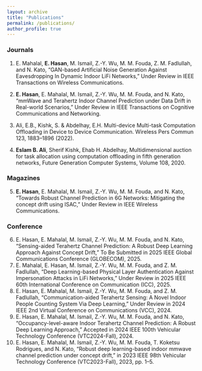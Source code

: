 ```yaml
---
layout: archive
title: "Publications"
permalink: /publications/
author_profile: true
---
```




### Journals

1. E. Mahalal, **E. Hasan**, M. Ismail, Z.-Y. Wu, M. M. Fouda, Z. M. Fadlullah, and N. Kato, “GAN-based Artificial Noise Generation Against Eavesdropping In Dynamic Indoor LiFi Networks,” Under Review in IEEE Transactions on Wireless Communications.<span>

2. **​​E. Hasan**, E. Mahalal, M. Ismail, Z.-Y. Wu, M. M. Fouda, and N. Kato, “mmWave and Terahertz Indoor Channel Prediction under Data Drift in Real-world Scenarios,” Under Review in IEEE Transactions on Cognitive Communications and Networking.<span>

3. Ali, E.B., Kishk, S. & Abdelhay, E.H. Multi-device Multi-task Computation Offloading in Device to Device Communication. Wireless Pers Commun 123, 1883–1896 (2022).<span>

4. **Eslam B. Ali**, Sherif Kishk, Ehab H. Abdelhay, Multidimensional auction for task allocation using computation offloading in fifth generation networks, Future Generation Computer Systems, Volume 108, 2020.<span>

### Magazines

5. **E. Hasan**, E. Mahalal, M. Ismail, Z.-Y. Wu, M. M. Fouda, and N. Kato, “Towards Robust Channel Prediction in 6G Networks: Mitigating the concept drift using ISAC,” Under Review in IEEE Wireless Communications.<span>

### Conference

6. E. Hasan, E. Mahalal, M. Ismail, Z.-Y. Wu, M. M. Fouda, and N. Kato, “Sensing-aided Terahertz Channel Prediction: A Robust Deep Learning Approach Against Concept Drift,” To Be Submitted in 2025 IEEE Global Communications Conference (GLOBECOM), 2025.<span>
7. ​E. Mahalal, E. Hasan, M. Ismail, Z.-Y. Wu, M. M. Fouda, and Z. M. Fadlullah, “Deep Learning-based Physical Layer Authentication Against Impersonation Attacks in LiFi Networks,” Under Review in 2025 IEEE 60th International Conference on Communication (ICC), 2025.<span>
8. ​E. Hasan, E. Mahalal, M. Ismail, Z.-Y. Wu, M. M. Fouda, and Z. M. Fadlullah, “Communication-aided Terahertz Sensing: A Novel Indoor People Counting System Via Deep Learning,” Under Review in 2024 IEEE 2nd Virtual Conference on Communications (VCC), 2024.<span>
9. ​E. Hasan, E. Mahalal, M. Ismail, Z.-Y. Wu, M. M. Fouda, and N. Kato, “Occupancy-level-aware Indoor Terahertz Channel Prediction: A Robust Deep Learning Approach,” Accepted in 2024 IEEE 100th Vehicular Technology Conference (VTC2024-Fall), 2024.<span>
10. E. Hasan, E. Mahalal, M. Ismail, Z.-Y. Wu, M. M. Fouda, T. Koketsu Rodrigues, and N. Kato, “Robust deep learning-based indoor mmwave channel prediction under concept drift,” in 2023 IEEE 98th Vehicular Technology Conference (VTC2023-Fall), 2023, pp. 1–5.<span>

<span style="color: blue;"> <span>

<!---

#Dataset: 

**Cyber-Physical Dataset for UAVs Under Normal Operations and Cyber-attacks** 
[[Download on IEEE DataPort].](https://ieee-dataport.org/documents/cyber-physical-dataset-uavs-under-normal-operations-and-cyber-attacks)

The dataset is the first of its kind and collected from the actual drone system. It contains cyber (communication) and physical (behavioral) features under cyberattacks and normal operations of the drone. There is no dataset available that captures both cyber and physical features. 

The fusion of cyber and physical data provides a comprehensive representation of a UAV’s operational state. While cyber data captures anomalies in communication patterns, physical data reveals discrepancies in flight dynamics and sudden changes in behavior such as roll, pitch, yaw angles, acceleration, etc. By fusing these data streams, we construct a
detailed depiction of the UAV’s state across cyber and physical domains. This fusion enables accurate detection of attacks that might be missed when only one type of data is considered.

The following cyberattacks has been executed to collect the data.
  - Stealthy False Data Injection attack
  - Evil Twin attack
  - Replay attack
  - Denial-of-Servie attack

### Software and Simulator

- **Developed Cellular Vehicle-to-everything (C-V2X) Simulator and delivered to Korea’s MSIT (Ministry of Science, Information, and Technology).**

  - Performance Analysis System Level Simulator in LTE-V2X Network Environment”, INHA University Industry-Academia Cooperation Foundation, Program No. C-2019-024785, 2019-09-05. [(Simulator Code)](https://github.com/uamughal/V2X-System-Level-Simulator)

- **Developed Link Adaptation Simulator and handed over to the Oceanic IT Convergence Research Centre, Hoseo University.**

  - Link Adaptation for Next-Generation Underwater Acoustic Communications Networks [(Simulator Code)](https://github.com/uamughal/System-Level-Simulator-for-Underwater-Autonomous-Vehicles)



More detail on my [Google Scholar](https://scholar.google.com/citations?hl=en&user=yIQfpKIAAAAJ&view_op=list_works&sortby=pubdate)


<span style="color: blue;">  <span>
-->
